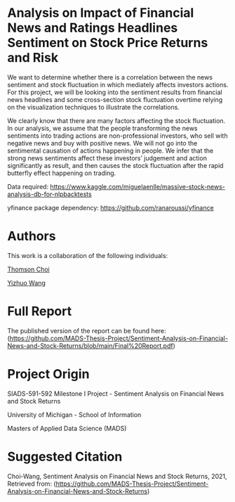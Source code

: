 # Analysis on Impact of Financial News and Ratings Headlines Sentiment on Stock Price Returns and Risk

We want to determine whether there is a correlation between the news sentiment and stock fluctuation in which mediately affects investors actions. For this project, we will be looking into the sentiment results from financial news headlines and some cross-section stock fluctuation overtime relying on the visualization techniques to illustrate the correlations.

We clearly know that there are many factors affecting the stock fluctuation. In our analysis, we assume that the people transforming the news sentiments into trading actions are non-professional investors, who sell with negative news and buy with positive news. We will not go into the sentimental causation of actions happening in people. We infer that the strong news sentiments affect these investors’ judgement and action significantly as result, and then causes the stock fluctuation after the rapid butterfly effect happening on trading.

Data required: https://www.kaggle.com/miguelaenlle/massive-stock-news-analysis-db-for-nlpbacktests

yfinance package dependency: https://github.com/ranaroussi/yfinance

# Authors
This work is a collaboration of the following individuals:

[Thomson Choi](https://github.com/tmsnc)

[Yizhuo Wang](https://github.com/icedcoke0)

# Full Report
The published version of the report can be found here:
(https://github.com/MADS-Thesis-Project/Sentiment-Analysis-on-Financial-News-and-Stock-Returns/blob/main/Final%20Report.pdf)

# Project Origin

SIADS-591-592 Milestone I Project - Sentiment Analysis on Financial News and Stock Returns

University of Michigan - School of Information

Masters of Applied Data Science (MADS)

# Suggested Citation

Choi-Wang, Sentiment Analysis on Financial News and Stock Returns, 2021, Retrieved from: (https://github.com/MADS-Thesis-Project/Sentiment-Analysis-on-Financial-News-and-Stock-Returns)
